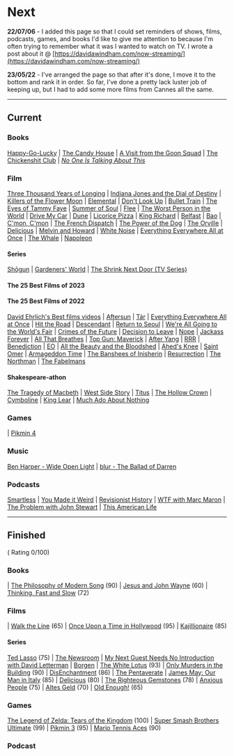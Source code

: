 # Next

**22/07/06** - I added this page so that I could set reminders of shows, films, podcasts, games, and books I'd like to give me attention to because I'm often trying to remember what it was I wanted to watch on TV.  I wrote a post about it @ [https://davidawindham.com/now-streaming/](https://davidawindham.com/now-streaming/)

**23/05/22** - I've arranged the page so that after it's done, I move it to the bottom and rank it in order. So far, I've done a pretty lack luster job of keeping up, but I had to add some more films from Cannes all the same.

---

## Current

### Books

[Happy-Go-Lucky](https://en.wikipedia.org/wiki/Happy-Go-Lucky_(book))
| [The Candy House](https://en.wikipedia.org/wiki/The_Candy_House_(novel))
| [A Visit from the Goon Squad](https://en.wikipedia.org/wiki/A_Visit_from_the_Goon_Squad)
| [The Chickenshit Club](https://en.wikipedia.org/wiki/Jesse_Eisinger)
| [_No One Is Talking About This_](https://en.wikipedia.org/wiki/No_One_Is_Talking_About_This)

### Film

[Three Thousand Years of Longing](https://en.wikipedia.org/wiki/Three_Thousand_Years_of_Longing)
| [Indiana Jones and the Dial of Destiny](https://en.wikipedia.org/wiki/Indiana_Jones_and_the_Dial_of_Destiny)
| [Killers of the Flower Moon](https://en.wikipedia.org/wiki/Killers_of_the_Flower_Moon)
| [Elemental](https://en.wikipedia.org/wiki/Elemental_(2023_film))
| [Don't Look Up](https://en.wikipedia.org/wiki/Don%27t_Look_Up)
| [Bullet Train](https://en.wikipedia.org/wiki/Bullet_Train_(film))
| [The Eyes of Tammy Faye](https://en.wikipedia.org/wiki/The_Eyes_of_Tammy_Faye_(2021_film))
| [Summer of Soul](https://en.wikipedia.org/wiki/Summer_of_Soul)
| [Flee](https://en.wikipedia.org/wiki/Flee_(film))
| [The Worst Person in the World](https://en.wikipedia.org/wiki/The_Worst_Person_in_the_World_(film))
| [Drive My Car](https://en.wikipedia.org/wiki/Drive_My_Car)
| [Dune](https://en.wikipedia.org/wiki/Dune)
| [Licorice Pizza](https://en.wikipedia.org/wiki/Licorice_Pizza)
| [King Richard](https://en.wikipedia.org/wiki/King_Richard)
| [Belfast](https://en.wikipedia.org/wiki/Belfast_(film))
| [Bao](https://en.wikipedia.org/wiki/Bao_(film))
| [C'mon, C'mon](https://en.wikipedia.org/wiki/C%27mon_C%27mon_(film))
| [The French Dispatch](https://en.wikipedia.org/wiki/The_French_Dispatch)
| [The Power of the Dog](https://en.wikipedia.org/wiki/The_Power_of_the_Dog)
| [The Orville](https://en.wikipedia.org/wiki/The_Orville)
| [Delicious](https://www.imdb.com/title/tt10738536/)
| [Melvin and Howard](https://en.wikipedia.org/wiki/Melvin_and_Howard)
| [White Noise](https://en.wikipedia.org/wiki/White_Noise_(2022_film))
| [Everything Everywhere All at Once](https://en.wikipedia.org/wiki/Everything_Everywhere_All_at_Once)
| [The Whale](https://en.wikipedia.org/wiki/The_Whale_(2022_film))
| [Napoleon](https://en.wikipedia.org/wiki/Napoleon_(2023_film))

#### Series

[Shōgun](https://en.wikipedia.org/wiki/Shōgun_(2024_TV_series))
| [Gardeners' World](https://en.wikipedia.org/wiki/Gardeners%27_World)
| [The Shrink Next Door (TV Series)](https://en.wikipedia.org/wiki/The_Shrink_Next_Door_(TV_series))

#### The 25 Best Films of 2023

#### The 25 Best Films of 2022

[David Ehrlich's Best films videos](https://www.videocountdowns.com) 
| [Aftersun](https://en.wikipedia.org/wiki/Aftersun)
| [Tár](https://en.wikipedia.org/wiki/Tár)
| [Everything Everywhere All at Once](https://en.wikipedia.org/wiki/Everything_Everywhere_All_at_Once)
| [Hit the Road](https://en.wikipedia.org/wiki/Hit_the_Road_(2021_film))
| [Descendant](https://en.wikipedia.org/wiki/Descendant_(2022_film))
| [Return to Seoul](https://en.wikipedia.org/wiki/Return_to_Seoul)
| [We're All Going to the World's Fair](https://en.wikipedia.org/wiki/We%27re_All_Going_to_the_World%27s_Fair)
| [Crimes of the Future](https://en.wikipedia.org/wiki/Crimes_of_the_Future)
| [Decision to Leave](https://en.wikipedia.org/wiki/Decision_to_Leave)
| [Nope](https://en.wikipedia.org/wiki/Nope_(film))
| [Jackass Forever](https://en.wikipedia.org/wiki/Jackass_Forever)
| [All That Breathes](https://en.wikipedia.org/wiki/All_That_Breathes)
| [Top Gun: Maverick](https://en.wikipedia.org/wiki/Top_Gun:_Maverick)
| [After Yang](https://en.wikipedia.org/wiki/After_Yang)
| [RRR](https://en.wikipedia.org/wiki/RRR_(film))
| [Benediction](https://en.wikipedia.org/wiki/Benediction_(film))
| [EO](https://en.wikipedia.org/wiki/EO_(film))
| [All the Beauty and the Bloodshed](https://en.wikipedia.org/wiki/All_the_Beauty_and_the_Bloodshed)
| [Ahed's Knee](https://en.wikipedia.org/wiki/Ahed%27s_Knee)
| [Saint Omer](https://en.wikipedia.org/wiki/Saint_Omer)
| [Armageddon Time](https://en.wikipedia.org/wiki/Armageddon_Time)
| [The Banshees of Inisherin](https://en.wikipedia.org/wiki/The_Banshees_of_Inisherin)
| [Resurrection](https://en.wikipedia.org/wiki/Resurrection_(2022_film))
| [The Northman](https://en.wikipedia.org/wiki/The_Northman)
| [The Fabelmans](https://en.wikipedia.org/wiki/The_Fabelmans)

#### Shakespeare-athon

[The Tragedy of Macbeth](https://en.wikipedia.org/wiki/Macbeth)
| [West Side Story](https://en.wikipedia.org/wiki/West_Side_Story_(2021_film))
| [Titus](https://en.wikipedia.org/wiki/Titus_(film))
| [The Hollow Crown](https://en.wikipedia.org/wiki/The_Hollow_Crown_(TV_series))
| [Cymboline](https://en.wikipedia.org/wiki/Cymboline_(film))
| [King Lear](https://en.wikipedia.org/wiki/King_Lear_(2018_film))
| [Much Ado About Nothing](https://en.wikipedia.org/wiki/Much_Ado_About_Nothing_(2012_film))

### Games


| [Pikmin 4](https://en.wikipedia.org/wiki/Pikmin_4)

### Music

[Ben Harper - Wide Open Light](https://en.wikipedia.org/wiki/Wide_Open_Light)
| [blur - The Ballad of Darren](https://en.wikipedia.org/wiki/The_Ballad_of_Darren)

### Podcasts

[Smartless](https://en.wikipedia.org/wiki/SmartLess)
| [You Made it Weird](https://en.wikipedia.org/wiki/You_Made_It_Weird_with_Pete_Holmes)
| [Revisionist History](https://en.wikipedia.org/wiki/Revisionist_History_(podcast))
| [WTF with Marc Maron](https://en.wikipedia.org/wiki/WTF_with_Marc_Maron)
| [The Problem with John Stewart](https://en.wikipedia.org/wiki/The_Problem_with_Jon_Stewart)
| [This American Life](https://en.wikipedia.org/wiki/This_American_Life)

---

## Finished

( Rating 0/100)

### Books

| [The Philosophy of Modern Song](https://en.wikipedia.org/wiki/The_Philosophy_of_Modern_Song) (90)
| [Jesus and John Wayne](https://en.wikipedia.org/wiki/Jesus_and_John_Wayne) (60)
| [Thinking, Fast and Slow](https://en.wikipedia.org/wiki/Thinking,_Fast_and_Slow) (72)

### Films

| [Walk the Line](https://en.wikipedia.org/wiki/Walk_the_Line) (65)
| [Once Upon a Time in Hollywood](https://en.wikipedia.org/wiki/Once_Upon_a_Time_in_Hollywood) (95)
| [Kajillionaire](https://en.wikipedia.org/wiki/Kajillionaire) (85)

#### Series

[Ted Lasso](https://en.wikipedia.org/wiki/Ted_Lasso) (75)
| [The Newsroom](https://en.wikipedia.org/wiki/The_Newsroom_(American_TV_series))
| [My Next Guest Needs No Introduction with David Letterman](https://en.wikipedia.org/wiki/My_Next_Guest_Needs_No_Introduction_with_David_Letterman)
| [Borgen](https://en.wikipedia.org/wiki/Borgen_(TV_series))
| [The White Lotus](https://en.wikipedia.org/wiki/The_White_Lotus) (93)
| [Only Murders in the Building](https://en.wikipedia.org/wiki/Only_Murders_in_the_Building) (90)
| [DisEnchantment](https://en.wikipedia.org/wiki/Disenchantment_(TV_series)) (86)
| [The Pentaverate](https://en.wikipedia.org/wiki/The_Pentaverate)
| [James May: Our Man in Italy](https://en.wikipedia.org/wiki/James_May:_Our_Man_in_Italy) (85)
| [Delicious](https://www.imdb.com/title/tt10738536/) (80)
| [The Righteous Gemstones](https://en.wikipedia.org/wiki/The_Righteous_Gemstones) (78)
| [Anxious People](https://en.wikipedia.org/wiki/Anxious_People_(TV_series)) (75)
| [Altes Geld](https://en.wikipedia.org/wiki/Altes_Geld) (70)
| [Old Enough!](https://en.wikipedia.org/wiki/Old_Enough!) (65)

### Games


[The Legend of Zelda: Tears of the Kingdom](https://en.wikipedia.org/wiki/The_Legend_of_Zelda:_Tears_of_the_Kingdom) (100)
| [Super Smash Brothers Ultimate](https://en.wikipedia.org/wiki/Super_Smash_Bros._Ultimate) (99)
| [Pikmin 3](https://en.wikipedia.org/wiki/Pikmin) (95)
| [Mario Tennis Aces](https://en.wikipedia.org/wiki/Mario_Tennis_Aces) (90)

### Podcast
